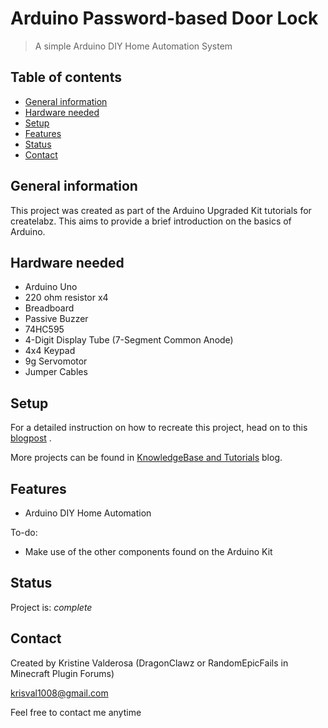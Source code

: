 # Arduino Password-based Door Lock
> A simple Arduino DIY Home Automation System

## Table of contents
* [General information](#general-information)
* [Hardware needed](#hardware-needed)
* [Setup](#setup)
* [Features](#features)
* [Status](#status)
* [Contact](#contact)

## General information
This project was created as part of the Arduino Upgraded Kit tutorials for createlabz. This aims to provide a brief introduction on the basics of Arduino.

## Hardware needed
* Arduino Uno
* 220 ohm resistor x4
* Breadboard
* Passive Buzzer
* 74HC595
* 4-Digit Display Tube (7-Segment Common Anode)
* 4x4 Keypad
* 9g Servomotor
* Jumper Cables

## Setup
For a detailed instruction on how to recreate this project, head on to this [blogpost](https://createlabz-store.myshopify.com/blogs/createlabz-tutorials/arduino-password-based-door-lock-using-4x4-keypad-9g-servomotor-74hc595-and-4-digit-display-tube) .

More projects can be found in [KnowledgeBase and Tutorials](https://store.createlabz.com/blogs/createlabz-tutorials) blog.

## Features
* Arduino DIY Home Automation

To-do:
* Make use of the other components found on the Arduino Kit

## Status
Project is: _complete_

## Contact
Created by Kristine Valderosa (DragonClawz or RandomEpicFails in Minecraft Plugin Forums)

krisval1008@gmail.com

Feel free to contact me anytime 
